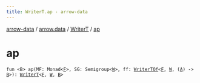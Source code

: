 ```yaml
---
title: WriterT.ap - arrow-data
---
```


[arrow-data](../../index.html) / [arrow.data](../index.html) / [WriterT](index.html) / [ap](./ap.html)

# ap

`fun <B> ap(MF: Monad<`[`F`](index.html#F)`>, SG: Semigroup<`[`W`](index.html#W)`>, ff: `[`WriterTOf`](../-writer-t-of.html)`<`[`F`](index.html#F)`, `[`W`](index.html#W)`, (`[`A`](index.html#A)`) -> `[`B`](ap.html#B)`>): `[`WriterT`](index.html)`<`[`F`](index.html#F)`, `[`W`](index.html#W)`, `[`B`](ap.html#B)`>`